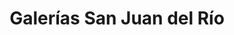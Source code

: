 ---
title: "Galerías San Juan del Río"
url: /san-juan-del-rio/galerias-san-juan-del-rio/
shop: centro comercial
---